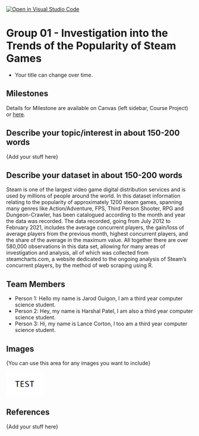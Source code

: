 [![Open in Visual Studio Code](https://classroom.github.com/assets/open-in-vscode-f059dc9a6f8d3a56e377f745f24479a46679e63a5d9fe6f495e02850cd0d8118.svg)](https://classroom.github.com/online_ide?assignment_repo_id=463931&assignment_repo_type=GroupAssignmentRepo)
# Group 01 - Investigation into the Trends of the Popularity of Steam Games

- Your title can change over time.

## Milestones

Details for Milestone are available on Canvas (left sidebar, Course Project) or [here](https://firas.moosvi.com/courses/data301/project/milestone01.html).

## Describe your topic/interest in about 150-200 words

{Add your stuff here}

## Describe your dataset in about 150-200 words

Steam is one of the largest video game digital distribution services and is used by millions of people around the world. In this dataset information relating to the popularity of approximately 1200 steam games, spanning many genres like Action/Adventure, FPS, Third Person Shooter, RPG and Dungeon-Crawler, has been catalogued according to the month and year the data was recorded. The data recorded, going from July 2012 to February 2021, includes the average concurrent players, the gain/loss of average players from the previous month, highest concurrent players, and the share of the average in the maximum value. All together there are over 580,000 observations in this data set, allowing for many areas of investigation and analysis, all of which was collected from steamcharts.com, a website dedicated to the ongoing analysis of Steam’s concurrent players, by the method of web scraping using R.

## Team Members

- Person 1: Hello my name is Jarod Guigon, I am a third year computer science student.
- Person 2: Hey, my name is Harshal Patel, I am also a third year computer science student.
- Person 3: Hi, my name is Lance Corton, I too am a third year computer science student.

## Images

{You can use this area for any images you want to include}

<img src ="images/test.png" width="100px">

## References

{Add your stuff here}



